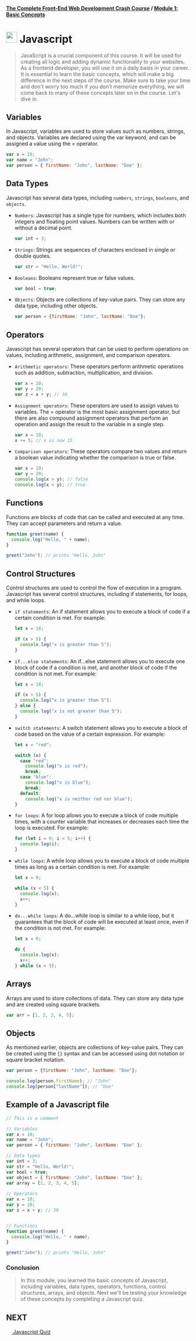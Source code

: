 #### [The Complete Front-End Web Development Crash Course](../README.md) / [Module 1: Basic Concepts](./README.md)

# <img src="../imgs/javascript-logo.png" width="30"/> Javascript

> JavaScript is a crucial component of this course. It will be used for creating all logic and adding dynamic functionality to your websites.
> As a frontend developer, you will use it on a daily basis in your career.
> It is essential to learn the basic concepts, which will make a big difference in the next steps of the course.
> Make sure to take your time and don't worry too much if you don't memorize everything, we will come back to many of these concepts later on in the course. Let's dive in.

## Variables
In Javascript, variables are used to store values such as numbers, strings, and objects. Variables are declared using the var keyword, and can be assigned a value using the = operator.

```javascript
var x = 10;
var name = "John";
var person = { firstName: "John", lastName: "Doe" };
```
## Data Types
Javascript has several data types, including `numbers`, `strings`, `booleans`, and `objects`.

- `Numbers`: Javascript has a single type for numbers, which includes both integers and floating point values. Numbers can be written with or without a decimal point.
    ```javascript
    var int = 3;
    ```
- `Strings`: Strings are sequences of characters enclosed in single or double quotes.
    ```javascript
    var str = "Hello, World!";
    ```
- `Booleans`: Booleans represent true or false values.
    ```javascript
    var bool = true;
    ```
- `Objects`: Objects are collections of key-value pairs. They can store any data type, including other objects.
    ```javascript
    var person = {firstName: "John", lastName: "Doe"};
    ```

## Operators
Javascript has several operators that can be used to perform operations on values, including arithmetic, assignment, and comparison operators.

- `Arithmetic operators`: These operators perform arithmetic operations such as addition, subtraction, multiplication, and division.
    ```javascript
    var x = 10;
    var y = 20;
    var z = x + y; // 30
    ```

- `Assignment operators`: These operators are used to assign values to variables. The = operator is the most basic assignment operator, but there are also compound assignment operators that perform an operation and assign the result to the variable in a single step.
    ```javascript
    var x = 10;
    x += 5; // x is now 15
    ```
- `Comparison operators`: These operators compare two values and return a boolean value indicating whether the comparison is true or false.
    ```javascript
    var x = 10;
    var y = 20;
    console.log(x > y); // false
    console.log(x < y); // true
    ```
## Functions
Functions are blocks of code that can be called and executed at any time. They can accept parameters and return a value.

```javascript
function greet(name) {
  console.log("Hello, " + name);
}

greet("John"); // prints "Hello, John"
```
## Control Structures
Control structures are used to control the flow of execution in a program. Javascript has several control structures, including if statements, for loops, and while loops.

- `if statements`: An if statement allows you to execute a block of code if a certain condition is met. For example:
    ```javascript
    let x = 10;
    
    if (x > 5) {
      console.log("x is greater than 5");
    }
    ```
- `if...else statements`: An if...else statement allows you to execute one block of code if a condition is met, and another block of code if the condition is not met. For example:
    ```javascript
    let x = 10;
    
    if (x > 5) {
      console.log("x is greater than 5");
    } else {
      console.log("x is not greater than 5");
    }
    ```
- `switch statements`: A switch statement allows you to execute a block of code based on the value of a certain expression. For example:
    ```javascript
    let x = "red";
    
    switch (x) {
      case "red":
        console.log("x is red");
        break;
      case "blue":
        console.log("x is blue");
        break;
      default:
        console.log("x is neither red nor blue");
    }
    ```
- `for loops`: A for loop allows you to execute a block of code multiple times, with a counter variable that increases or decreases each time the loop is executed. For example:
    ```javascript
    for (let i = 0; i < 5; i++) {
      console.log(i);
    }
    ```
- `while loops`: A while loop allows you to execute a block of code multiple times as long as a certain condition is met. For example:
    ```javascript
    let x = 0;
    
    while (x < 5) {
      console.log(x);
      x++;
    }
    ```
- `do...while loops`: A do...while loop is similar to a while loop, but it guarantees that the block of code will be executed at least once, even if the condition is not met. For example:
    ```javascript
    let x = 0;
    
    do {
      console.log(x);
      x++;
    } while (x < 5);  
    ```


## Arrays
Arrays are used to store collections of data. They can store any data type and are created using square brackets.
```javascript
var arr = [1, 2, 3, 4, 5];
```

## Objects
As mentioned earlier, objects are collections of key-value pairs. They can be created using the `{}` syntax and can be accessed using dot notation or square bracket notation.
```javascript
var person = {firstName: "John", lastName: "Doe"};

console.log(person.firstName); // "John"
console.log(person["lastName"]); // "Doe"
```

## Example of a Javascript file
```javascript
// This is a comment

// Variables
var x = 10;
var name = "John";
var person = { firstName: "John", lastName: "Doe" };

// Data types
var int = 3;
var str = "Hello, World!";
var bool = true;
var object = { firstName: "John", lastName: "Doe" };
var array = [1, 2, 3, 4, 5];
  
// Operators
var x = 10;
var y = 20;
var z = x + y; // 30


// Functions
function greet(name) {
  console.log("Hello, " + name);
}

greet("John"); // prints "Hello, John"
```

### Conclusion
> In this module, you learned the basic concepts of Javascript, including variables, data types, operators, functions, control structures, arrays, and objects.
> Next we'll be testing your knowledge of these concepts by completing a Javascript quiz.

## NEXT
[<img src="../imgs/javascript-logo.png" width="15"/> Javascript Quiz](./javascript_quiz.md)